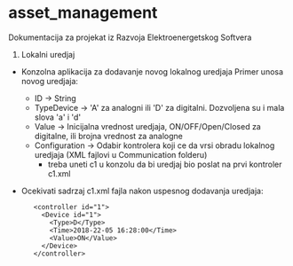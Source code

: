# asset_management
Dokumentacija za projekat iz Razvoja Elektroenergetskog Softvera 

1. Lokalni uredjaj
  - Konzolna aplikacija za dodavanje novog lokalnog uredjaja
    Primer unosa novog uredjaja: 
      - ID  -> String
      - TypeDevice -> 'A' za analogni ili 'D' za digitalni. Dozvoljena su i mala slova 'a' i 'd'
      - Value -> Inicijalna vrednost uredjaja, ON/OFF/Open/Closed za digitalne, ili brojna vrednost za analogne
      - Configuration -> Odabir kontrolera koji ce da vrsi obradu lokalnog uredjaja (XML fajlovi u Communication folderu)
        - treba uneti c1 u konzolu da bi uredjaj bio poslat na prvi kontroler c1.xml
   
   - Ocekivati sadrzaj c1.xml fajla nakon uspesnog dodavanja uredjaja: 
      
            <controller id="1">
              <Device id="1">
                <Type>D</Type>
                <Time>2018-22-05 16:28:00</Time>
                <Value>ON</Value>
              </Device>
            </controller>
